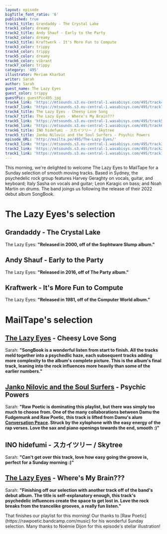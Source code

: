 ```yaml
---
layout: episode
bigTitle_font_ratio: '6'
published: true
track1_title: Grandaddy - The Crystal Lake
track1_color: dreamy
track2_title: Andy Shauf - Early to the Party
track2_color: dreamy
track3_title: Kraftwerk - It's More Fun to Compute
track3_color: trippy
track4_color: trippy
track5_color: dreamy
track6_color: vibrant
track7_color: trippy
category: '495'
illustrator: Meriam Kharbat
writer: Sarah
author: Sarah
guest_name: The Lazy Eyes
guest_color: trippy
guestPic: guestPic495.jpg
track4_link: 'https://mtsounds.s3.eu-central-1.wasabisys.com/495/track4.mp3'
track7_link: 'https://mtsounds.s3.eu-central-1.wasabisys.com/495/track7.mp3'
track4_title: The Lazy Eyes - Cheesy Love Song
track7_title: The Lazy Eyes - Where's My Brain???
track5_link: 'https://mtsounds.s3.eu-central-1.wasabisys.com/495/track5.mp3'
track6_link: 'https://mtsounds.s3.eu-central-1.wasabisys.com/495/track6.mp3'
track6_title: INO hidefumi - スカイツリー / Skytree
track5_title: Janko Nilovic and the Soul Surfers - Psychic Powers
episode_URL: 'http://mailta.pe/495/The-Lazy-Eyes/'
track3_link: 'https://mtsounds.s3.eu-central-1.wasabisys.com/495/track3.mp3'
track2_link: 'https://mtsounds.s3.eu-central-1.wasabisys.com/495/track2.mp3'
track1_link: 'https://mtsounds.s3.eu-central-1.wasabisys.com/495/track1.mp3'
---
```

<p id="introduction">This morning, we're delighted to welcome The Lazy Eyes to MailTape for a Sunday selection of smooth moving tracks. Based in Sydney, the psychedelic rock group features Harvey Geraghty on vocals, guitar, and keyboard; Italy Sasha on vocals and guitar; Leon Karagic on bass; and Noah Martin on drums. The band joings us following the release of their 2022 debut album SongBook. 
</p>

# The Lazy Eyes's selection

## Grandaddy - The Crystal Lake
The Lazy Eyes: **"**Released in 2000, off of the Sophtware Slump album.**"**

## Andy Shauf - Early to the Party
The Lazy Eyes: **"**Released in 2016, off of The Party album.**"**

## Kraftwerk - It's More Fun to Compute
The Lazy Eyes: **"**Released in 1981, off of the Computer World album.**"**

# MailTape's selection

## [The Lazy Eyes](https://rawpoetic.bandcamp.com/music) - Cheesy Love Song
Sarah: **"**SongBook is a wonderful listen from start to finish. All the tracks meld together into a psychedlic haze, each subsequent tracks adding more complexity to the album's complete picture. This is the album's final track, leaning into the rock influences more heavily than some of the earlier numbers.**"**  

## [Janko Nilovic and the Soul Surfers](https://damuthefudgemunk.bandcamp.com/) - Psychic Powers
Sarah: **"**Raw Poetic is dominating this playlist, but there was simply too much to choose from. One of the many collaborations between Damu the Fudgemunk and Raw Poetic, this track is lifted from Damu's alum [Conversation Peace](https://damuthefudgemunk.bandcamp.com/album/conversation-peace). Struck by the xylophone with the easy energy of the rap verses. Love the sax and piano openings towards the end, smooth :)**"**

## INO hidefumi - スカイツリー / Skytree
Sarah: **"**Can't get over this track, love how easy going the groove is, perfect for a Sunday morning :)**"**

## [The Lazy Eyes](https://indiablue.bandcamp.com/) - Where's My Brain???
Sarah: **"**Finishing off our selection with another track off of the band's debut album. The title is self-explanatory enough, this track's psychedelic influences create the space to get lost in. Love the rock breaks from the trancelike grooves, a really fun listen.**"**

<p id="outroduction">That finishes our playlist  for this morning! Our thanks to [Raw Poetic](https://rawpoetic.bandcamp.com/music) for his wonderful Sunday selection. Many thanks to Noémie Dijon for this episode's stellar illustration!</p>
